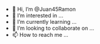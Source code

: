 - 👋 Hi, I’m @Juan45Ramon
- 👀 I’m interested in ...
- 🌱 I’m currently learning ...
- 💞️ I’m looking to collaborate on ...
- 📫 How to reach me ...

<!---
Juan45Ramon/Juan45Ramon is a ✨ special ✨ repository because its `README.md` (this file) appears on your GitHub profile.
You can click the Preview link to take a look at your changes.
--->
